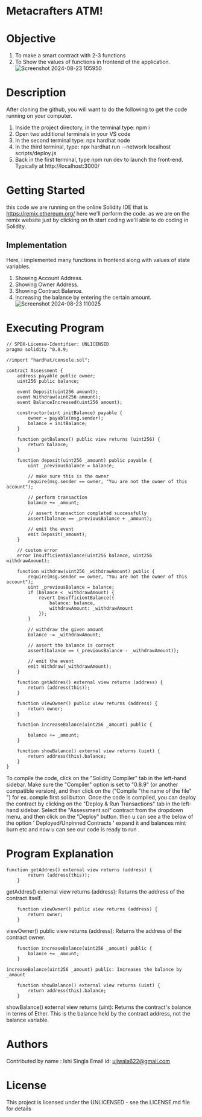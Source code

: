 # Metacrafters ATM!

# Objective
1. To make a smart contract with 2-3 functions
2. To Show the values of functions in frontend of the application.
![Screenshot 2024-08-23 105950](https://github.com/user-attachments/assets/97fd06ba-7f9b-4e8f-9037-16d9efc9bcd6)



# Description 
After cloning the github, you will want to do the following to get the code running on your computer.
1. Inside the project directory, in the terminal type: npm i
2. Open two additional terminals in your VS code
3. In the second terminal type: npx hardhat node
4. In the third terminal, type: npx hardhat run --network localhost scripts/deploy.js
5. Back in the first terminal, type npm run dev to launch the front-end.
Typically at http://localhost:3000/

# Getting Started
this code we are running on the online Solidity IDE that is https://remix.ethereum.org/ here we'll perform the code. as we are on the remix website just by clicking on th start coding we'll able to do coding in Solidity.

## Implementation
Here, i implemented many functions in frontend along with values of state variables.
1. Showing Account Address.
2. Showing Owner Address.
3. Showing Contract Balance.
4. Increasing the balance by entering the certain amount.
![Screenshot 2024-08-23 110025](https://github.com/user-attachments/assets/8f243f21-1446-4456-b6c2-3087c0bde412)



# Executing Program
```
// SPDX-License-Identifier: UNLICENSED
pragma solidity ^0.8.9;

//import "hardhat/console.sol";

contract Assessment {
    address payable public owner;
    uint256 public balance;

    event Deposit(uint256 amount);
    event Withdraw(uint256 amount);
    event BalanceIncreased(uint256 amount);

    constructor(uint initBalance) payable {
        owner = payable(msg.sender);
        balance = initBalance;
    }

    function getBalance() public view returns (uint256) {
        return balance;
    }

    function deposit(uint256 _amount) public payable {
        uint _previousBalance = balance;

        // make sure this is the owner
        require(msg.sender == owner, "You are not the owner of this account");

        // perform transaction
        balance += _amount;

        // assert transaction completed successfully
        assert(balance == _previousBalance + _amount);

        // emit the event
        emit Deposit(_amount);
    }

    // custom error
    error InsufficientBalance(uint256 balance, uint256 withdrawAmount);

    function withdraw(uint256 _withdrawAmount) public {
        require(msg.sender == owner, "You are not the owner of this account");
        uint _previousBalance = balance;
        if (balance < _withdrawAmount) {
            revert InsufficientBalance({
                balance: balance,
                withdrawAmount: _withdrawAmount
            });
        }

        // withdraw the given amount
        balance -= _withdrawAmount;

        // assert the balance is correct
        assert(balance == (_previousBalance - _withdrawAmount));

        // emit the event
        emit Withdraw(_withdrawAmount);
    }

    function getAddres() external view returns (address) {
        return (address(this));
    }

    function viewOwner() public view returns (address) {
        return owner;
    }

    function increaseBalance(uint256 _amount) public {

        balance += _amount;
    }

    function showBalance() external view returns (uint) {
        return address(this).balance;
    }
}
```
To compile the code, click on the "Solidity Compiler" tab in the left-hand sidebar. Make sure the "Compiler" option is set to "0.8.9" (or another compatible version), and then click on the ("Compile "the name of the file" ") for ex. comple first.sol button. Once the code is compiled, you can deploy the contract by clicking on the "Deploy & Run Transactions" tab in the left-hand sidebar. Select the "Assessment.sol" contract from the dropdown menu, and then click on the "Deploy" button. then u can see a the below of the option ' Deployed/Unpinned Contracts ' expand it and balances mint burn etc and now u can see our code is ready to run .

# Program Explanation
```
function getAddres() external view returns (address) {
        return (address(this));
    }
```
getAddres() external view returns (address): Returns the address of the contract itself.

```
    function viewOwner() public view returns (address) {
        return owner;
    }
```
viewOwner() public view returns (address): Returns the address of the contract owner.

```
    function increaseBalance(uint256 _amount) public {
        balance += _amount;
    }
```
    increaseBalance(uint256 _amount) public: Increases the balance by _amount

```
    function showBalance() external view returns (uint) {
        return address(this).balance;
    }
```
showBalance() external view returns (uint): Returns the contract's balance in terms of Ether. This is the balance held by the contract address, not the balance variable.

# Authors
Contributed by name : Ishi Singla Email id: ujjwala622@gmail.com

# License
This project is licensed under the UNLICENSED - see the LICENSE.md file for details



